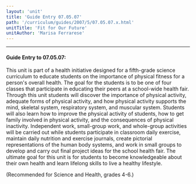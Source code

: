 ```yaml
---
layout: 'unit'
title: 'Guide Entry 07.05.07'
path: '/curriculum/guides/2007/5/07.05.07.x.html'
unitTitle: 'Fit for Our Future'
unitAuthor: 'Marisa Ferrarese'
---
```


<body>
<hr/>
 <h4>
  Guide Entry to 07.05.07:
 </h4>
 <p>
  This unit is part of a health initiative designed for a fifth-grade science curriculum to educate students on the importance of physical fitness for a person's overall health. The goal for the students is to be one of four classes that participate in educating their peers at a school-wide health fair. Through this unit students will discover the importance of physical activity, adequate forms of physical activity, and how physical activity supports the mind, skeletal system, respiratory system, and muscular system. Students will also learn how to improve the physical activity of students, how to get family involved in physical activity, and the consequences of physical inactivity. Independent work, small-group work, and whole-group activities will be carried out while students participate in classroom daily exercise, maintain daily nutrition and exercise journals, create pictorial representations of the human body systems, and work in small groups to develop and carry out final project ideas for the school health fair. The ultimate goal for this unit is for students to become knowledgeable about their own health and learn lifelong skills to live a healthy lifestyle.
 </p>
<p>
  (Recommended for Science and Health, grades 4-6.)
 </p>

</body>
